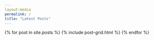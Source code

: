 ```yaml
---
layout:media
permalink: /
title: "Latest Posts"
---
```


<div class="tiles">
{% for post in site.posts %}
	{% include post-grid.html %}
{% endfor %}
</div><!-- /.tiles -->
